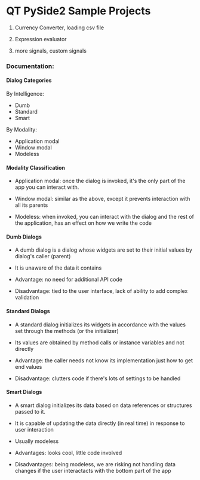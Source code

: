 # QT PySide2 Sample Projects


1. Currency Converter, loading csv file

2. Expression evaluator

3. more signals, custom signals


### Documentation:

#### Dialog Categories

By Intelligence:

- Dumb
- Standard
- Smart

By Modality:
- Application modal
- Window modal
- Modeless

#### Modality Classification

- Application modal: once the dialog is invoked, it's the only part of the app you can interact with.

- Window modal: similar as the above, except it prevents interaction with all its parents

- Modeless: when invoked, you can interact with the dialog and the rest of the application, 
has an effect on how we write the code

#### Dumb Dialogs

- A dumb dialog is a dialog whose widgets are set to their 
initial values by dialog's caller (parent)

- It is unaware of the data it contains

- Advantage: no need for additional API code

- Disadvantage: tied to the user interface, 
lack of ability to add complex validation

#### Standard Dialogs

- A standard dialog initializes its widgets in accordance
with the values set through the methods (or the initializer)

- Its values are obtained by method calls or instance variables
and not directly

- Advantage: the caller needs not know its implementation
just how to get end values

- Disadvantage: clutters code if there's lots of settings to 
be handled


#### Smart Dialogs

- A smart dialog initializes its data based on data 
references or structures passed to it.

- It is capable of updating the data directly (in real time)
in response to user interaction

- Usually modeless

- Advantages: looks cool, little code involved

- Disadvantages: being modeless, we are risking not handling data changes 
if the user interactacts with the bottom part of the app

